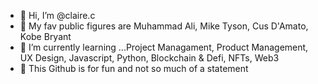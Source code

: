 - 👋 Hi, I’m @claire.c
- 👀 My fav public figures are Muhammad Ali, Mike Tyson, Cus D'Amato, Kobe Bryant
- 🌱 I’m currently learning ...Project Managament, Product Management, UX Design, Javascript, Python, Blockchain & Defi, NFTs, Web3
- 💞️ This Github is for fun and not so much of a statement

<!---
limclai/limclai is a ✨ special ✨ repository because its `README.md` (this file) appears on your GitHub profile.
You can click the Preview link to take a look at your changes.
--->
